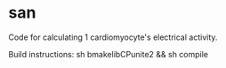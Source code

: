 # san
Code for calculating 1 cardiomyocyte's electrical activity.

Build instructions:
  sh bmakelibCPunite2 && sh compile

